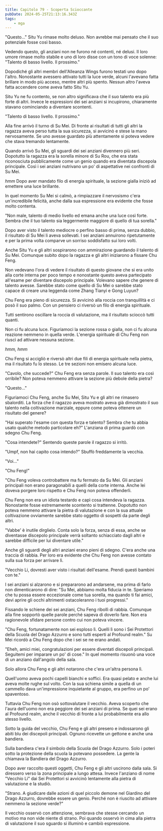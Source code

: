 ```yaml
---
title: Capitolo 79 - Scoperta Scioccante
pubDate: 2024-05-25T21:13:16.343Z
tags:
    - mga
---
```



"Questo..." Situ Yu rimase molto deluso. Non avrebbe mai pensato che il suo potenziale fosse così basso.


Vedendo questo, gli anziani non ne furono né contenti, né delusi. Il loro umore rimase molto stabile e uno di loro disse con un tono di voce solenne: "Talento di basso livello. Il prossimo."


Dopodiché gli altri membri dell'Alleanza Wings furono testati uno dopo l'altro. Nonostante avessero attivato tutti la luce verde, alcuni l'avevano fatta brillare in modo più acceso, mentre altri più spento. Nessun altro l'aveva fatta accendere come aveva fatto Situ Yu.


Situ Yu ne fu contento, se non altro significava che il suo talento era più forte di altri. Invece le espressioni dei sei anziani si incupirono, chiaramente stavano cominciando a diventare scontenti.


"Talento di basso livello. Il prossimo."


Alla fine arrivò il turno di Su Mei. Di fronte ai risultati di tutti gli altri la ragazza aveva perso tutta la sua sicurezza, si avvicinò e stese la mano nervosamente. Se uno avesse guardato più attentamente si poteva vedere che stava tremando lentamente.


Quando arrivò Su Mei, gli sguardi dei sei anziani divennero più seri. Dopotutto la ragazza era la sorella minore di Su Rou, che era stata riconosciuta pubblicamente come un genio quando era diventata discepola principale. Così i sei anziani nutrivano un po' di aspettative nei confronti di Su Mei.


*hmm* Dopo aver mandato filo di energia spirituale, la sezione gialla iniziò ad emettere una luce brillante.


In quel momento Su Mei si calmò, a rimpiazzare il nervosismo c'era un'incredibile felicità, anche dalla sua espressione era evidente che fosse molto contenta.


"Non male, talento di medio livello ed emana anche una luce così forte. Sembra che il tuo talento sia leggermente maggiore di quello di tua sorella."


Dopo aver visto il talento mediocre o perfino basso di prima, senza dubbio, il risultato di Su Mei li aveva sollevati. I sei anziani annuirono ripetutamente e per la prima volta comparve un sorriso soddisfatto sui loro volti.


Anche Situ Yu e gli altri sospirarono con ammirazione guardando il talento di Su Mei. Comunque subito dopo la ragazza e gli altri iniziarono a fissare Chu Feng.


Non vedevano l'ora di vedere il risultato di questo giovane che si era unito alla corte interna per poco tempo e nonostante questo aveva partecipato all'esame per diventare discepolo principale. Volevano sapere che genere di talento avesse. Sarebbe stato come quello di Su Mei o sarebbe stato capace di creare una leggenda come Zhang Tianyi e Gong Luyun?


Chu Feng era pieno di sicurezza. Si avvicinò alla roccia con tranquillità e ci posò il suo palmo. Con un pensiero ci riversò un filo di energia spirituale.


Tutti sentirono oscillare la roccia di valutazione, ma il risultato scioccò tutti quanti.


Non ci fu alcuna luce. Figuriamoci la sezione rossa o gialla, non ci fu alcuna reazione nemmeno in quella verde. L'energia spirituale di Chu Feng non riuscì ad attivare nessuna sezione.


*hmm, hmm*


Chu Feng si accigliò e riversò altri due fili di energia spirituale nella pietra, ma il risultato fu lo stesso. Le tre sezioni non emisero alcuna luce.


"Cavolo, che succede?" Chu Feng era senza parole. Il suo talento era così orribile? Non poteva nemmeno attivare la sezione più debole della pietra?


"Questo..."


Figuriamoci Chu Feng, anche Su Mei, Situ Yu e gli altri ne rimasero sbalorditi. La forza che il ragazzo aveva mostrato aveva già dimostrato il suo talento nella coltivazione marziale, eppure come poteva ottenere un risultato del genere?


"Hai superato l'esame con questa forza e talento? Sembra che tu abbia usato qualche metodo particolare eh?" L'anziana di prima guardò con sdegno Chu Feng.


"Cosa intendete?" Sentendo queste parole il ragazzo si irritò.


"Umpf, non hai capito cosa intendo?" Sbuffò freddamente la vecchia.


"Voi..."


"Chu Feng!"


"Chu Feng voleva controbattere ma fu fermato da Su Mei. Gli anziani principali non erano paragonabili a quelli della corte interna. Anche lei doveva porgere loro rispetto e Chu Feng non poteva offenderli.


Chu Feng non era un idiota testardo e capì cosa intendeva la ragazza. Nonostante fosse estremamente scontento si trattenne. Dopotutto non poteva nemmeno attivare la pietra di valutazione e con la sua attuale coltivazione ovviamente sarebbe stato oggetto di sospetti da parte degli altri.


"Vabbe' è inutile dirglielo. Conta solo la forza, senza di essa, anche se diventasse discepolo principale verrà soltanto schiacciato dagli altri e sarebbe difficile per lui diventare utile."


Anche gli sguardi degli altri anziani erano pieni di sdegno. C'era anche una traccia di rabbia. Per loro era evidente che Chu Feng non avesse contato sulla sua forza per arrivare lì.


"Vecchio Li, dovresti aver visto i risultati dell'esame. Prendi questi bambini con te."


I sei anziani si alzarono e si prepararono ad andarsene, ma prima di farlo non dimenticarono di dire: "Su Mei, abbiamo molta fiducia in te. Speriamo che tu possa essere eccezionale come tua sorella, ma quando ti fai amici, devi aprire gli occhi altrimenti ostacoleranno i tuoi progressi."


Fissando le schiene dei sei anziani, Chu Feng ribollì di rabbia.
Comunque alla fine sopportò quelle parole perché sapeva di doverlo fare. Non era ragionevole sfidare persone contro cui non poteva vincere.


"Chu Feng, fortunatamente non sei esploso lì. Quelli lì sono i Sei Protettori della Scuola del Drago Azzurro e sono tutti esperti al Profound realm." Su Mei ricordò a Chu Feng dopo che i sei se ne erano andati.


"Eheh, amici miei, congratulazioni per essere diventati discepoli principali. Seguitemi per imparare un po' di cose." In quel momento risuonò una voce di un anziano dall'angolo della sala.


Solo allora Chu Feng e gli altri notarono che c'era un'altra persona lì.


Quell'uomo aveva pochi capelli bianchi e soffici. Era quasi pelato e anche lui aveva molte rughe sul volto. Con la sua schiena simile a quella di un cammello dava un'impressione inquietante al gruppo, era perfino un po' spaventoso.


Tuttavia Chu Feng non osò sottovalutare il vecchio. Aveva scoperto che l'aura dell'uomo non era peggiore dei sei anziani di prima. Se quei sei erano al Profound realm, anche il vecchio di fronte a lui probabilmente era allo stesso livello.


Sotto la guida del vecchio, Chu Feng e gli altri presero e indossarono gli abiti blu dei discepoli principali. Ognuno ricevette un gettone e anche una bandiera.


Sulla bandiera c'era il simbolo della Scuola del Drago Azzurro. Solo i poteri sotto la protezione della scuola la potevano possedere. La gente la chiamava la Bandiera del Drago Azzurro.


Dopo aver raccolto questi oggetti, Chu Feng e gli altri uscirono dalla sala. Si diressero verso la zona principale a lungo attesa. Invece l'anziano di nome "Vecchio Li" dai Sei Protettori si avvicinò lentamente alla pietra di valutazione e la studiò.


"Strano. A giudicare dalle azioni di quel piccolo demone nel Giardino del Drago Azzurro, dovrebbe essere un genio. Perché non è riuscito ad attivare nemmeno la sezione verde?"


Il vecchio osservò con attenzione, sembrava che stesse cercando un motivo ma non vide niente di strano. Poi quando osservò in cima alla pietra di valutazione il suo sguardo si illuminò e cambiò espressione.





